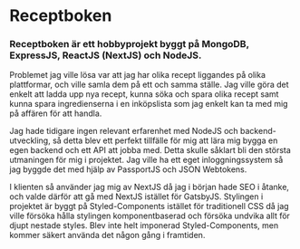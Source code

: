 # Receptboken

### Receptboken är ett hobbyprojekt byggt på MongoDB, ExpressJS, ReactJS (NextJS) och NodeJS.

Problemet jag ville lösa var att jag har olika recept liggandes på olika plattformar, och ville samla dem på ett och samma ställe. Jag ville göra det enkelt att ladda upp nya recept, kunna söka och spara olika recept samt kunna spara ingredienserna i en inköpslista som jag enkelt kan ta med mig på affären för att handla.

Jag hade tidigare ingen relevant erfarenhet med NodeJS och backend-utveckling, så detta blev ett perfekt tillfälle för mig att lära mig bygga en egen backend och ett API att jobba med. Detta skulle såklart bli den största utmaningen för mig i projektet. Jag ville ha ett eget inloggningssystem så jag byggde det med hjälp av PassportJS och JSON Webtokens.

I klienten så använder jag mig av NextJS då jag i början hade SEO i åtanke, och valde därför att gå med NextJS istället för GatsbyJS. Stylingen i projektet är byggt på Styled-Components istället för traditionell CSS då jag ville försöka hålla stylingen komponentbaserad och försöka undvika allt för djupt nestade styles. Blev inte helt imponerad Styled-Components, men kommer säkert använda det någon gång i framtiden.

